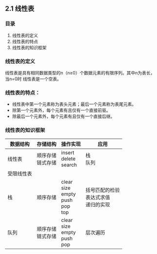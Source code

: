 ## 2.1 线性表

### 目录

1. 线性表的定义
2. 线性表的特点
3. 线性表的知识框架



### 线性表的定义

线性表是具有相同数据类型的n（n≥0）个数据元素的有限序列。其中n为表长，当n=0时 线性表是一个空表。



### 线性表的特点：

* 线性表中第一个元素称为表头元素；最后一个元素称为表尾元素。
* 除第一个元素外，每个元素有且仅有一个直接前驱。
* 除最后一个元素外，每个元素有且仅有一个直接后继。



### 线性表的知识框架

| 数据结构   | 存储结构               | 操作实现                                               | 应用                                           |
| ---------- | ---------------------- | ------------------------------------------------------ | ---------------------------------------------- |
| 线性表     | 顺序存储<br />链式存储 | insert<br />delete<br />search                         | 栈<br />队列                                   |
| 受限线性表 |                        |                                                        |                                                |
| 栈         | 顺序存储               | clear<br />size<br />empty<br />push<br />pop<br />top | 括号匹配的检验<br />表达式求值<br />递归的实现 |
| 队列       | 顺序存储<br />链式存储 | clear<br />size<br />empty<br />push<br />pop          | 层次遍历                                       |

